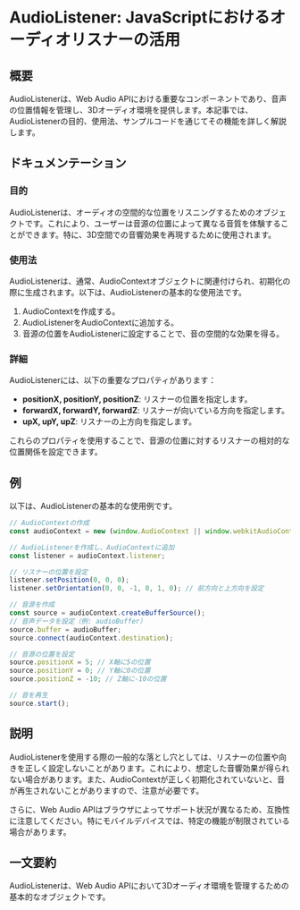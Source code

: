 <!--
Meta Description: # AudioListener: JavaScriptにおけるオーディオリスナーの活用 ## 概要 AudioListenerは、Web Audio APIにおける重要なコンポーネントであり、音声の位置情報を管理し、3Dオーディオ環境を提供します。本記事では、AudioListenerの目的、使用法...
Meta Keywords: source, audiocontext, audiolistenerは, listener, web
-->

# AudioListener: JavaScriptにおけるオーディオリスナーの活用

## 概要
AudioListenerは、Web Audio APIにおける重要なコンポーネントであり、音声の位置情報を管理し、3Dオーディオ環境を提供します。本記事では、AudioListenerの目的、使用法、サンプルコードを通じてその機能を詳しく解説します。

## ドキュメンテーション
### 目的
AudioListenerは、オーディオの空間的な位置をリスニングするためのオブジェクトです。これにより、ユーザーは音源の位置によって異なる音質を体験することができます。特に、3D空間での音響効果を再現するために使用されます。

### 使用法
AudioListenerは、通常、AudioContextオブジェクトに関連付けられ、初期化の際に生成されます。以下は、AudioListenerの基本的な使用法です。

1. AudioContextを作成する。
2. AudioListenerをAudioContextに追加する。
3. 音源の位置をAudioListenerに設定することで、音の空間的な効果を得る。

### 詳細
AudioListenerには、以下の重要なプロパティがあります：
- **positionX, positionY, positionZ**: リスナーの位置を指定します。
- **forwardX, forwardY, forwardZ**: リスナーが向いている方向を指定します。
- **upX, upY, upZ**: リスナーの上方向を指定します。

これらのプロパティを使用することで、音源の位置に対するリスナーの相対的な位置関係を設定できます。

## 例
以下は、AudioListenerの基本的な使用例です。

```javascript
// AudioContextの作成
const audioContext = new (window.AudioContext || window.webkitAudioContext)();

// AudioListenerを作成し、AudioContextに追加
const listener = audioContext.listener;

// リスナーの位置を設定
listener.setPosition(0, 0, 0);
listener.setOrientation(0, 0, -1, 0, 1, 0); // 前方向と上方向を設定

// 音源を作成
const source = audioContext.createBufferSource();
// 音声データを設定（例: audioBuffer）
source.buffer = audioBuffer;
source.connect(audioContext.destination);

// 音源の位置を設定
source.positionX = 5; // X軸に5の位置
source.positionY = 0; // Y軸に0の位置
source.positionZ = -10; // Z軸に-10の位置

// 音を再生
source.start();
```

## 説明
AudioListenerを使用する際の一般的な落とし穴としては、リスナーの位置や向きを正しく設定しないことがあります。これにより、想定した音響効果が得られない場合があります。また、AudioContextが正しく初期化されていないと、音が再生されないことがありますので、注意が必要です。

さらに、Web Audio APIはブラウザによってサポート状況が異なるため、互換性に注意してください。特にモバイルデバイスでは、特定の機能が制限されている場合があります。

## 一文要約
AudioListenerは、Web Audio APIにおいて3Dオーディオ環境を管理するための基本的なオブジェクトです。